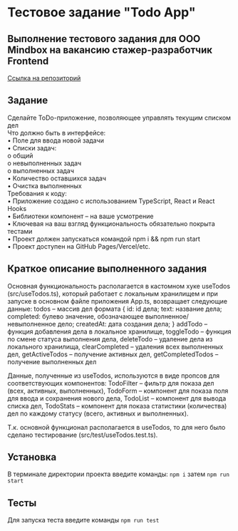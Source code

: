 # Тестовое задание "Todo App"

## Выполнение тестового задания для ООО Mindbox на вакансию стажер-разработчик Frontend
[Ссылка на репозиторий](https://github.com/AlexMoS1n/Todo-App)

## Задание
Сделайте ToDo-приложение, позволяющее управлять текущим списком дел  
Что должно быть в интерфейсе:  
•	Поле для ввода новой задачи  
•	Списки задач:  
o	общий  
o	невыполненных задач  
o	выполненных задач  
•	Количество оставшихся задач  
•	Очистка выполненных  
Требования к коду:  
•	Приложение создано с использованием TypeScript, React и React Hooks  
•	Библиотеки компонент – на ваше усмотрение  
•	Ключевая на ваш взгляд функциональность обязательно покрыта тестами  
•	Проект должен запускаться командой npm i && npm run start  
•	Проект доступен на GitHub Pages/Vercel/etc.  

## Краткое описание выполненного задания
Основная функциональность располагается в кастомном хуке useTodos (src/useTodos.ts), который работает с локальным хранилищем и при запуске в основном файле приложения App.ts, возвращает следующие данные:
  todos – массив дел формата
  {
    id: id дела;
    text: название дела;
    completed: булево значение, обозначающее выполненное/невыполненное дело;
    createdAt: дата создания дела;
  }
    addTodo – функция добавления дела в локальное хранилище,
    toggleTodo – функция по смене статуса выполнения дела,
    deleteTodo – удаление дела из локального хранилища,
    clearCompleted – удаления всех выполненных дел,
    getActiveTodos – получение активных дел,
    getCompletedTodos – получение выполненных дел

Данные, полученные из useTodos, используются в виде пропсов для соответствующих компонентов:
TodoFilter – фильтр для показа дел (всех, активных, выполненных),
TodoForm – компонент для показа поля для ввода и сохранения нового дела,
TodoList – компонент для вывода списка дел,
TodoStats – компонент для показа статистики (количества) дел по каждому статусу (всего, активных и выполненных).

Т.к. основной функционал располагается в useTodos, то для него было сделано тестирование (src/test/useTodos.test.ts).

## Установка 
В терминале директории проекта введите команды: `npm i` затем `npm run start`

## Тесты
Для запуска теста введите команды `npm run test`